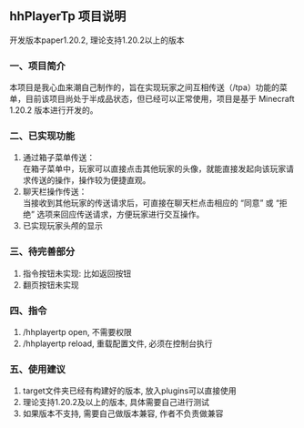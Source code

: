 ## hhPlayerTp 项目说明
开发版本paper1.20.2, 理论支持1.20.2以上的版本

### 一、项目简介
本项目是我心血来潮自己制作的，旨在实现玩家之间互相传送（/tpa）功能的菜单，目前该项目尚处于半成品状态，但已经可以正常使用，项目是基于 Minecraft 1.20.2 版本进行开发的。
### 二、已实现功能
1. 通过箱子菜单传送：  
    在箱子菜单中，玩家可以直接点击其他玩家的头像，就能直接发起向该玩家请求传送的操作，操作较为便捷直观。  
2. 聊天栏操作传送：  
    当接收到其他玩家的传送请求后，可直接在聊天栏点击相应的 “同意” 或 “拒绝” 选项来回应传送请求，方便玩家进行交互操作。  
3. 已实现玩家头颅的显示
### 三、待完善部分
1. 指令按钮未实现: 比如返回按钮
2. 翻页按钮未实现
### 四、指令
1. /hhplayertp open, 不需要权限  
2. /hhplayertp reload, 重载配置文件, 必须在控制台执行  
### 五、使用建议
1. target文件夹已经有构建好的版本, 放入plugins可以直接使用  
2. 理论支持1.20.2及以上的版本, 具体需要自己进行测试  
3. 如果版本不支持, 需要自己做版本兼容, 作者不负责做兼容  
